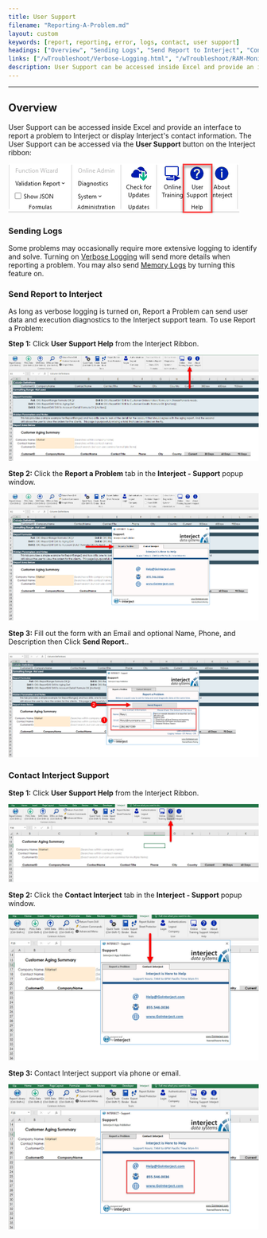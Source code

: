 ```yaml
---
title: User Support
filename: "Reporting-A-Problem.md"
layout: custom
keywords: [report, reporting, error, logs, contact, user support]
headings: ["Overview", "Sending Logs", "Send Report to Interject", "Contact Interject Support"]
links: ["/wTroubleshoot/Verbose-Logging.html", "/wTroubleshoot/RAM-Monitoring.html"]
description: User Support can be accessed inside Excel and provide an interface to report a problem to Interject or display Interject's contact information.
---
```

* * *

## Overview

User Support can be accessed inside Excel and provide an interface to report a problem to Interject or display Interject's contact information. The User Support can be accessed via the **User Support** button on the Interject ribbon:

![](/images/InterjectSupport/UserSupport.png)
<br>

### Sending Logs

Some problems may occasionally require more extensive logging to identify and solve. Turning on [Verbose Logging](/wTroubleshoot/Verbose-Logging.html) will send more details when reporting a problem. You may also send [Memory Logs](/wTroubleshoot/RAM-Monitoring.html) by turning this feature on.

### Send Report to Interject

As long as verbose logging is turned on, Report a Problem can send user data and execution diagnostics to the Interject support team. To use Report a Problem:

**Step 1:** Click **User Support Help** from the Interject Ribbon.

![](/images/error-reports/07.jpg)
<br>

**Step 2:** Click the **Report a Problem** tab in the **Interject - Support** popup window.

![](/images/error-reports/08.jpg)
<br>

**Step 3:** Fill out the form with an Email and optional Name, Phone, and Description then Click **Send Report.**.

![](/images/error-reports/09.jpg)
<br>

### Contact Interject Support

**Step 1:** Click **User Support Help** from the Interject Ribbon.

![](/images/error-reports/10.jpg)
<br>

**Step 2:** Click the **Contact Interject** tab in the **Interject - Support** popup window.

![](/images/error-reports/11.jpg)
<br>

**Step 3:** Contact Interject support via phone or email.

![](/images/error-reports/12.jpg)
<br>
